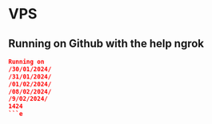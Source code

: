# VPS 
## Running on Github with the help ngrok
```json
Running on
/30/01/2024/
/31/01/2024/
/01/02/2024/
/08/02/2024/
/9/02/2024/
1424
```e
